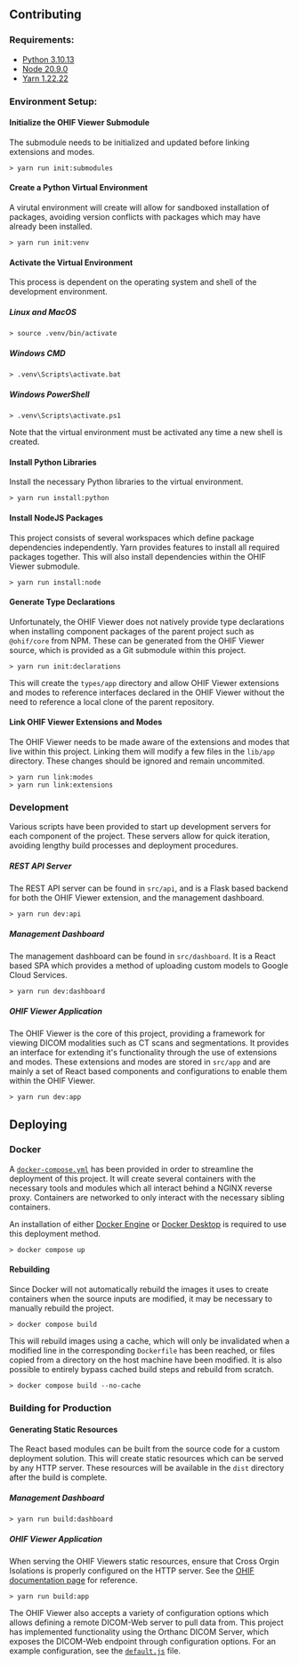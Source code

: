 ## Contributing

### Requirements:

- [Python 3.10.13](https://www.python.org/downloads/)
- [Node 20.9.0](https://nodejs.org/en/download/)
- [Yarn 1.22.22](https://classic.yarnpkg.com/en/docs/install/)

### Environment Setup:

#### Initialize the OHIF Viewer Submodule

The submodule needs to be initialized and updated before linking extensions and modes.

```
> yarn run init:submodules
```

#### Create a Python Virtual Environment

A virutal environment will create will allow for sandboxed installation of packages, avoiding
version conflicts with packages which may have already been installed.

```
> yarn run init:venv
```

#### Activate the Virtual Environment

This process is dependent on the operating system and shell of the development environment.

##### Linux and MacOS

```
> source .venv/bin/activate
```

##### Windows CMD

```
> .venv\Scripts\activate.bat
```

##### Windows PowerShell

```
> .venv\Scripts\activate.ps1
```

Note that the virtual environment must be activated any time a new shell is created.

#### Install Python Libraries

Install the necessary Python libraries to the virtual environment.

```
> yarn run install:python
```

#### Install NodeJS Packages

This project consists of several workspaces which define package dependencies independently. Yarn
provides features to install all required packages together. This will also install dependencies
within the OHIF Viewer submodule.

```
> yarn run install:node
```

#### Generate Type Declarations

Unfortunately, the OHIF Viewer does not natively provide type declarations when installing component
packages of the parent project such as `@ohif/core` from NPM. These can be generated from the OHIF
Viewer source, which is provided as a Git submodule within this project.

```
> yarn run init:declarations
```

This will create the `types/app` directory and allow OHIF Viewer extensions and modes to reference
interfaces declared in the OHIF Viewer without the need to reference a local clone of the parent
repository.

#### Link OHIF Viewer Extensions and Modes

The OHIF Viewer needs to be made aware of the extensions and modes that live within this project.
Linking them will modify a few files in the `lib/app` directory. These changes should be ignored and
remain uncommited.

```
> yarn run link:modes
> yarn run link:extensions
```

### Development

Various scripts have been provided to start up development servers for each component of the
project. These servers allow for quick iteration, avoiding lengthy build processes and deployment
procedures.

##### REST API Server

The REST API server can be found in `src/api`, and is a Flask based backend for both the OHIF Viewer
extension, and the management dashboard.

```
> yarn run dev:api
```

##### Management Dashboard

The management dashboard can be found in `src/dashboard`. It is a React based SPA which provides a
method of uploading custom models to Google Cloud Services.

```
> yarn run dev:dashboard
```

##### OHIF Viewer Application

The OHIF Viewer is the core of this project, providing a framework for viewing DICOM modalities such
as CT scans and segmentations. It provides an interface for extending it's functionality through the
use of extensions and modes. These extensions and modes are stored in `src/app` and are mainly a set
of React based components and configurations to enable them within the OHIF Viewer.

```
> yarn run dev:app
```

## Deploying

### Docker

A [`docker-compose.yml`](docker-compose.yml) has been provided in order to streamline the deployment
of this project. It will create several containers with the necessary tools and modules which all
interact behind a NGINX reverse proxy. Containers are networked to only interact with the necessary
sibling containers.

An installation of either [Docker Engine]("https://docs.docker.com/engine/install/") or
[Docker Desktop]("https://www.docker.com/products/docker-desktop/") is required to use this
deployment method.

```
> docker compose up
```

#### Rebuilding

Since Docker will not automatically rebuild the images it uses to create containers when the source
inputs are modified, it may be necessary to manually rebuild the project.

```
> docker compose build
```

This will rebuild images using a cache, which will only be invalidated when a modified line in the
corresponding `Dockerfile` has been reached, or files copied from a directory on the host machine
have been modified. It is also possible to entirely bypass cached build steps and rebuild from
scratch.

```
> docker compose build --no-cache
```

### Building for Production

#### Generating Static Resources

The React based modules can be built from the source code for a custom deployment solution. This
will create static resources which can be served by any HTTP server. These resources will be
available in the `dist` directory after the build is complete.

##### Management Dashboard

```
> yarn run build:dashboard
```

##### OHIF Viewer Application

When serving the OHIF Viewers static resources, ensure that Cross Orgin Isolations is properly
configured on the HTTP server. See the
[OHIF documentation page]("https://docs.ohif.org/deployment/cors/") for reference.

```
> yarn run build:app
```

The OHIF Viewer also accepts a variety of configuration options which allows defining a remote
DICOM-Web server to pull data from. This project has implemented functionality using the Orthanc
DICOM Server, which exposes the DICOM-Web endpoint through configuration options. For an example
configuration, see the [`default.js`](.docker/app/default.js) file.

